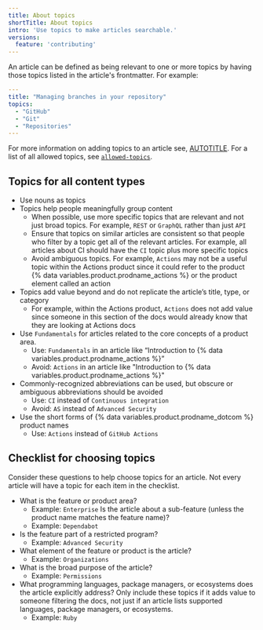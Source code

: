 ```yaml
---
title: About topics
shortTitle: About topics
intro: 'Use topics to make articles searchable.'
versions:
  feature: 'contributing'
---
```


An article can be defined as being relevant to one or more topics by having those topics listed in the article's frontmatter. For example:

```yaml
---
title: "Managing branches in your repository"
topics:
  - "GitHub"
  - "Git"
  - "Repositories"
---
```

For more information on adding topics to an article see, [AUTOTITLE](/contributing/writing-for-github-docs/using-yaml-frontmatter#topics). For a list of all allowed topics, see [`allowed-topics`](https://github.com/github/docs/blob/main/data/allowed-topics.js).

## Topics for all content types

* Use nouns as topics
* Topics help people meaningfully group content
  * When possible, use more specific topics that are relevant and not just broad topics. For example, `REST` or `GraphQL` rather than just `API`
  * Ensure that topics on similar articles are consistent so that people who filter by a topic get all of the relevant articles. For example, all articles about CI should have the `CI` topic plus more specific topics
  * Avoid ambiguous topics. For example, `Actions` may not be a useful topic within the Actions product since it could refer to the product {% data variables.product.prodname_actions %} or the product element called an action
* Topics add value beyond and do not replicate the article’s title, type, or category
  * For example, within the Actions product, `Actions` does not add value since someone in this section of the docs would already know that they are looking at Actions docs
* Use `Fundamentals` for articles related to the core concepts of a product area.
  * Use: `Fundamentals` in an article like “Introduction to {% data variables.product.prodname_actions %}”
  * Avoid: `Actions` in an article like "Introduction to {% data variables.product.prodname_actions %}"
* Commonly-recognized abbreviations can be used, but obscure or ambiguous abbreviations should be avoided
  * Use: `CI` instead of `Continuous integration`
  * Avoid: `AS` instead of `Advanced Security`
* Use the short forms of {% data variables.product.prodname_dotcom %} product names
  * Use: `Actions` instead of `GitHub Actions`

## Checklist for choosing topics

Consider these questions to help choose topics for an article. Not every article will have a topic for each item in the checklist.

* What is the feature or product area?
  * Example: `Enterprise`
   Is the article about a sub-feature (unless the product name matches the feature name)?
  * Example: `Dependabot`
* Is the feature part of a restricted program?
  * Example: `Advanced Security`
* What element of the feature or product is the article?
  * Example: `Organizations`
* What is the broad purpose of the article?
  * Example: `Permissions`
* What programming languages, package managers, or ecosystems does the article explicitly address? Only include these topics if it adds value to someone filtering the docs, not just if an article lists supported languages, package managers, or ecosystems.
  * Example: `Ruby`

